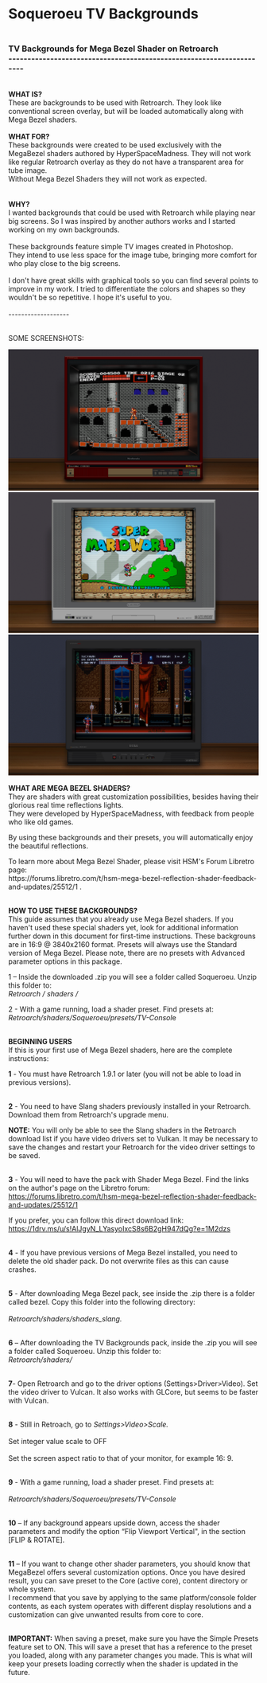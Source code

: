 # Soqueroeu TV Backgrounds
<h3><strong><br />TV Backgrounds for Mega Bezel Shader on Retroarch<br />---------------------------------------------------------------------</strong></h3>
<p><strong><br />WHAT IS?<br /></strong>These are backgrounds to be used with Retroarch. They look like conventional screen overlay, but will be loaded automatically along with Mega Bezel shaders.<br /><br /><strong>WHAT FOR?<br /></strong>These backgrounds were created to be used exclusively with the MegaBezel shaders authored by HyperSpaceMadness. They will not work like regular Retroarch overlay as they do not have a transparent area for tube image. <br />Without Mega Bezel Shaders they will not work as expected.<br /><br /><br /><strong>W</strong><strong>HY?<br /></strong>I wanted backgrounds that could be used with Retroarch while playing near big screens. So I was inspired by another authors works and I started working on my own backgrounds.<br /><br />These backgrounds feature simple TV images created in Photoshop. <br />They intend to use less space for the image tube, bringing more comfort for who play close to the big screens.<br /><br />I don't have great skills with graphical tools so you can find several points to improve in my work. I tried to differentiate the colors and shapes so they wouldn't be so repetitive. I hope it's useful to you.<br /><br />-------------------<br /><br /></p>

SOME SCREENSHOTS:

![](/Screenshots/FDS_Akumajou_Dracula.png?raw=true)
![](/Screenshots/SNES_Super_MarioWorld.png?raw=true)
![](/Screenshots/SegaGenesis_Castlevania.png?raw=true)

<p><strong>WHAT ARE MEGA BEZEL SHADERS?</strong><br />They are shaders with great customization possibilities, besides having their glorious real time reflections lights.<br />They were developed by HyperSpaceMadness, with feedback from people who like old games.</p>
<p>By using these backgrounds and their presets, you will automatically enjoy the beautiful reflections.</p>
<p>To learn more about Mega Bezel Shader, please visit HSM's Forum Libretro page:<br />https://forums.libretro.com/t/hsm-mega-bezel-reflection-shader-feedback-and-updates/25512/1 .<br /><br /></p>
<p><strong>HOW TO USE THESE BACKGROUNDS?</strong><br />This guide assumes that you already use Mega Bezel shaders. If you haven't used these special shaders yet, look for additional information further down in this document for first-time instructions. These backgrouns are in 16:9 @ 3840x2160 format. Presets will always use the Standard version of Mega Bezel. Please note, there are no presets with Advanced parameter options in this package. </p>
<p>1 &ndash; Inside the downloaded .zip you will see a folder called Soqueroeu. Unzip this folder to:<br /><em>Retroarch / shaders /</em></p>
<p>2 - With a game running, load a shader preset. Find presets at:<br /><em>Retroarch/shaders/Soqueroeu/presets/TV-Consol</em>e<br /><br /></p>
<p><strong>BEGINNING USERS</strong><br />If this is your first use of Mega Bezel shaders, here are the complete instructions:</p>
<p><strong>1</strong> - You must have Retroarch 1.9.1 or later (you will not be able to load in previous versions).<br /><br /></p>
<p><strong>2</strong> - You need to have Slang shaders previously installed in your Retroarch. Download them from Retroarch's upgrade menu.</p>
<p><strong>NOTE:</strong> You will only be able to see the Slang shaders in the Retroarch download list if you have video drivers set to Vulkan. It may be necessary to save the changes and restart your Retroarch for the video driver settings to be saved.<br /><br /></p>
<p><strong>3</strong> - You will need to have the pack with Shader Mega Bezel. Find the links on the author's page on the Libretro forum:<br /><a href="https://forums.libretro.com/t/hsm-mega-bezel-reflection-shader-feedback-and-updates/25512/1">https://forums.libretro.com/t/hsm-mega-bezel-reflection-shader-feedback-and-updates/25512/1</a></p>
<p>If you prefer, you can follow this direct download link:<br /><a href="https://1drv.ms/u/s!AlJgyN_LYasyoIxcS8s6B2gH947dQg?e=1M2dzs">https://1drv.ms/u/s!AlJgyN_LYasyoIxcS8s6B2gH947dQg?e=1M2dzs</a> <br /><br /></p>
<p><strong>4</strong> - If you have previous versions of Mega Bezel installed, you need to delete the old shader pack. Do not overwrite files as this can cause crashes.<br /><br /></p>
<p><strong>5</strong> - After downloading Mega Bezel pack, see inside the .zip there is a folder called bezel. Copy this folder into the following directory:<br /><br /><em>Retroarch/shaders/shaders_slang.</em><br /><br /></p>
<p><strong>6</strong> &ndash; After downloading the TV Backgrounds pack, inside the .zip you will see a folder called Soqueroeu. Unzip this folder to:<br /><em>Retroarch/shaders/ <br /><br /></em></p>
<p><strong>7</strong>- Open Retroarch and go to the driver options (Settings&gt;Driver&gt;Video). Set the video driver to Vulcan. It also works with GLCore, but seems to be faster with Vulcan.<br /><br /></p>
<p><strong>8</strong> - Still in Retroach, go to <em>Settings&gt;Video&gt;Scale.<br /></em><br />Set integer value scale to OFF<br /><br />Set the screen aspect ratio to that of your monitor, for example 16: 9.<br /><br /></p>
<p><strong>9</strong> - With a game running, load a shader preset. Find presets at:<br /><br /><em>Retroarch/shaders/Soqueroeu/presets/TV-Console</em><br /><br /></p>
<p><strong>10</strong> &ndash; If any background appears upside down, access the shader parameters and modify the option &ldquo;Flip Viewport Vertical", in the section [FLIP &amp; ROTATE].<br /><br /></p>
<p><strong>11</strong> &ndash; If you want to change other shader parameters, you should know that MegaBezel offers several customization options. Once you have desired result, you can save preset to the Core (active core), content directory or whole system.<br />I recommend that you save by applying to the same platform/console folder contents, as each system operates with different display resolutions and a customization can give unwanted results from core to core.<br /><br /></p>
<p><strong>IMPORTANT:</strong> When saving a preset, make sure you have the Simple Presets feature set to ON. This will save a preset that has a reference to the preset you loaded, along with any parameter changes you made. This is what will keep your presets loading correctly when the shader is updated in the future.</p>
